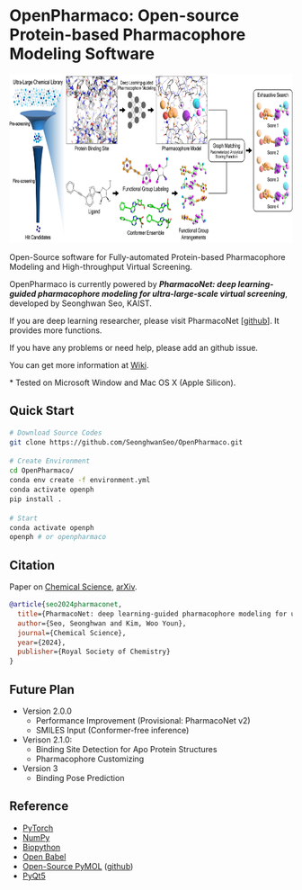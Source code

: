 # OpenPharmaco: Open-source Protein-based Pharmacophore Modeling Software

<img src="images/overview.png" alt="OpenPharmaco Logo" height="300">

Open-Source software for Fully-automated Protein-based Pharmacophore Modeling and High-throughput Virtual Screening.

OpenPharmaco is currently powered by **_PharmacoNet: deep learning-guided pharmacophore modeling for ultra-large-scale virtual screening_**, developed by Seonghwan Seo, KAIST.

If you are deep learning researcher, please visit PharmacoNet [[github](https://github.com/SeonghwanSeo/PharmacoNet)]. It provides more functions.

If you have any problems or need help, please add an github issue.

You can get more information at [Wiki](https://github.com/SeonghwanSeo/OpenPharmaco/wiki).

\* Tested on Microsoft Window and Mac OS X (Apple Silicon).

## Quick Start

```bash
# Download Source Codes
git clone https://github.com/SeonghwanSeo/OpenPharmaco.git

# Create Environment
cd OpenPharmaco/
conda env create -f environment.yml
conda activate openph
pip install .

# Start
conda activate openph
openph # or openpharmaco
```

## Citation

Paper on [Chemical Science](https://doi.org/10.1039/D4SC04854G), [arXiv](https://arxiv.org/abs/2310.00681).

```bibtex
@article{seo2024pharmaconet,
  title={PharmacoNet: deep learning-guided pharmacophore modeling for ultra-large-scale virtual screening},
  author={Seo, Seonghwan and Kim, Woo Youn},
  journal={Chemical Science},
  year={2024},
  publisher={Royal Society of Chemistry}
}
```

## Future Plan

- Version 2.0.0
  - Performance Improvement (Provisional: PharmacoNet v2)
  - SMILES Input (Conformer-free inference)
- Verison 2.1.0:
  - Binding Site Detection for Apo Protein Structures
  - Pharmacophore Customizing
- Version 3
  - Binding Pose Prediction

## Reference

- [PyTorch](https://pytorch.org)
- [NumPy](https://numpy.org)
- [Biopython](http://biopython.org)
- [Open Babel](http://openbabel.org)
- [Open-Source PyMOL](http://pymol.org) ([github](https://github.com/schrodinger/pymol-open-source))
- [PyQt5](https://www.riverbankcomputing.com/software/pyqt/)
